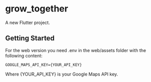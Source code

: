 # grow_together

A new Flutter project.

## Getting Started

For the web version you need .env in the web/assets folder with the following content:
```
GOOGLE_MAPS_API_KEY={YOUR_API_KEY}
```

Where {YOUR_API_KEY} is your Google Maps API key.
